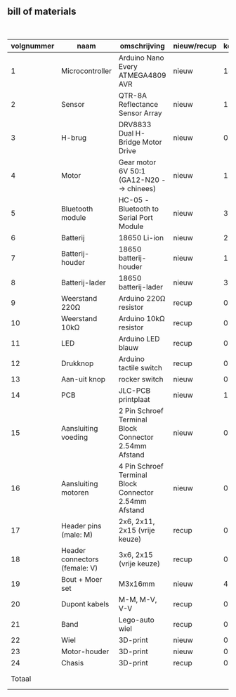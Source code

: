 ## bill of materials
<br />

|volgnummer|naam|omschrijving|nieuw/recup|kostprijs/stuk|aantal|subtotaal|
|----------|----|------------|-----------|---------|------|---------|
|         1| Microcontroller |  Arduino Nano Every ATMEGA4809 AVR   |nieuw|   14.96€           |   1   |     14.96€   |
|         2| Sensor |  QTR-8A Reflectance Sensor Array  |nieuw|   1.24€           |   1   |      1.24€   |
|         3| H-brug |  DRV8833 Dual H-Bridge Motor Drive  |nieuw|   0.48€           |   1   |      0.48€   |
|         4| Motor |  Gear motor 6V 50:1 (GA12-N20 --> chinees)  |nieuw|   1.75€           |   2   |      3.50€   |
|         5| Bluetooth module |  HC-05 -Bluetooth to Serial Port Module  |nieuw|   3.47€           |   1   |      3.90€   |
|         6| Batterij |  18650 Li-ion  |nieuw|   2.51€           |   2   |      5.02€   |
|         7| Batterij-houder |  18650 batterij-houder  |nieuw|   1.64€           |   1   |      1.64€   |
|         8| Batterij-lader |  18650 batterij-lader  |nieuw|   3.69€           |   1   |      3.69€   |
|         9| Weerstand 220Ω |  Arduino 220Ω resistor  |recup|   0.00€           |   1   |      0.00€   |
|         10| Weerstand 10kΩ |  Arduino 10kΩ resistor  |recup|   0.00€           |   1   |      0.00€   |
|         11| LED |  Arduino LED blauw  |recup|   0.00€           |   1   |      0.00€   |
|         12| Drukknop |  Arduino tactile switch  |recup|   0.00€           |   1   |      0.00€   |
|         13| Aan-uit knop |  rocker switch  |nieuw|   0.83€           |   1   |      0.83€   |
|         14| PCB |  JLC-PCB printplaat  |nieuw|   1.34€           |   1   |      1.34€   |
|         15| Aansluiting voeding |  2 Pin Schroef Terminal Block Connector 2.54mm Afstand  |nieuw|   0.30€           |   1   |      0.30€   |
|         16| Aansluiting motoren |  4 Pin Schroef Terminal Block Connector 2.54mm Afstand  |nieuw|   0.45€           |   1   |      0.45€   |
|         17| Header pins (male: M) |  2x6, 2x11, 2x15 (vrije keuze)   |recup|  0.00€           |   6   |      0.00€   |
|         18| Header connectors (female: V) |  3x6, 2x15 (vrije keuze)  |recup|   0.00€           |   5   |      0.00€   |
|         19| Bout + Moer set |  M3x16mm  |nieuw|   4.00€/30stks           |   10   |      0.80€   |
|         20| Dupont kabels |  M-M, M-V, V-V  |recup|   0.00€           |   véél   |     0.00€   |
|         21| Band |  Lego-auto wiel  |recup|   0.00€           |   2   |      0.00€   |
|         22| Wiel |  3D-print  |nieuw|   0.10€           |   2   |      0.10€   |
|         23| Motor-houder |  3D-print  |nieuw|   0.10€           |   2   |      0.10€   |
|         24| Chasis |  3D-print  |recup|   0.00€           |   1   |      3.75€   |
|     Totaal    |  |    ||             |   # = 48+draadjes   |      42.10€   |


